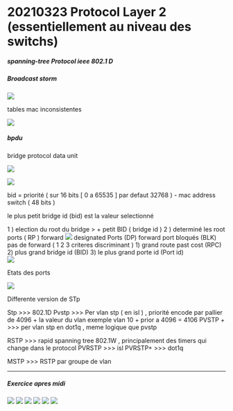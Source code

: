 # 20210323 Protocol Layer 2 (essentiellement au niveau des switchs)

##### ***spanning-tree Protocol ieee 802.1 D***

##### ***Broadcast storm***

![](./assets/img/Clipboard_2021-03-23-11-01-04.png)

tables mac inconsistentes 

![](./assets/img/Clipboard_2021-03-23-11-06-29.png)

##### ***bpdu***
bridge protocol data unit

![](./assets/img/Clipboard_2021-03-23-11-09-02.png)

![](./assets/img/Clipboard_2021-03-23-11-12-49.png)

bid = priorité ( sur 16 bits [ 0 a 65535 ] par defaut 32768 ) - mac address switch ( 48 bits )

le plus petit bridge id (bid) est la valeur selectionné

1 ) election du root du bridge > + petit BID ( bridge id ) 
2 ) determiné les root ports ( RP ) forward
![](./assets/img/Clipboard_2021-03-23-11-33-57.png)
    designated Ports  (DP) forward 
    port bloqués      (BLK) pas de forward   ( 1 2 3 criteres discriminant )
        1) grand route past cost (RPC)
        2) plus grand bridge id (BID)
        3) le plus grand porte id (Port id)   
![](./assets/img/Clipboard_2021-03-23-11-39-22.png)


Etats des ports 

![](./assets/img/Clipboard_2021-03-23-11-59-23.png)



Differente version de STp

Stp     >>> 802.1D
Pvstp   >>> Per vlan stp  ( en isl ) , priorité encode par pallier de 4096 + la valeur du vlan       exemple vlan 10 + prior a 4096 = 4106
PVSTP + >>> per vlan stp en dot1q  , meme logique que pvstp

RSTP    >>> rapid spanning tree 802.1W     , principalement des timers qui change dans le protocol
PVRSTP  >>> isl
PVRSTP+ >>> dot1q

MSTP    >>> RSTP par groupe de vlan

--------------------------------------------------------------------------------------------------------------------------

##### Exercice apres midi

![](./assets/img/Clipboard_2021-03-23-13-40-55.png)
![](./assets/img/Clipboard_2021-03-23-13-47-10.png)
![](./assets/img/Clipboard_2021-03-23-14-17-14.png)
![](./assets/img/Clipboard_2021-03-23-14-50-37.png)
![](./assets/img/Clipboard_2021-03-23-16-02-07.png)
![](./assets/img/Clipboard_2021-03-23-16-31-46.png)









